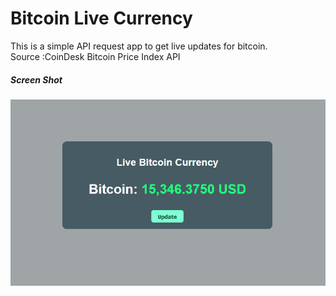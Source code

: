 # Bitcoin Live Currency
This is a simple API request app to get live updates for bitcoin.</br> 
Source :CoinDesk Bitcoin Price Index API
##### Screen Shot
![Screenshot](bitcoin.png)